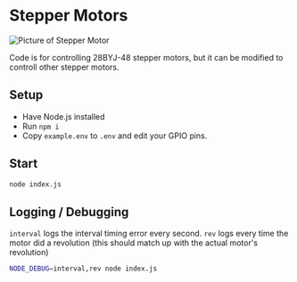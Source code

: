 # Stepper Motors
![Picture of Stepper Motor](https://external-content.duckduckgo.com/iu/?u=https%3A%2F%2Fmarket.samm.com%2F28byj-48-stepper-motor-uln2003-driver-card-general-in-428-25-B.png&f=1&nofb=1&ipt=9e360999f220cf6ae74d7b7262930771a561bb962c39c2d437c464a418213d2b&ipo=images)

Code is for controlling 28BYJ-48 stepper motors, but it can be modified to controll other stepper motors.

## Setup
- Have Node.js installed
- Run `npm i`
- Copy `example.env` to `.env` and edit your GPIO pins.

## Start
```bash
node index.js
```

## Logging / Debugging
`interval` logs the interval timing error every second.
`rev` logs every time the motor did a revolution (this should match up with the actual motor's revolution)
```bash
NODE_DEBUG=interval,rev node index.js
```
